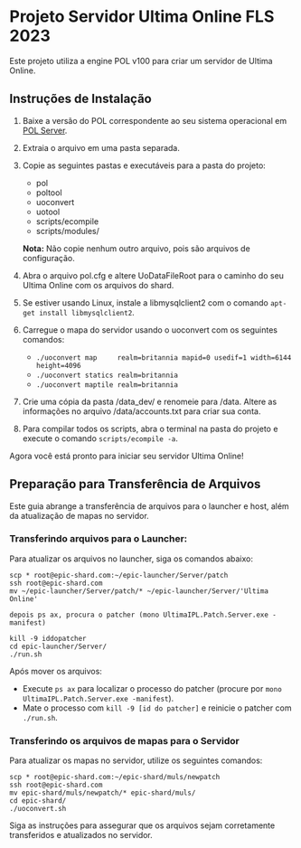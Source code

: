 # Projeto Servidor Ultima Online FLS 2023

Este projeto utiliza a engine POL v100 para criar um servidor de Ultima Online.

## Instruções de Instalação

1. Baixe a versão do POL correspondente ao seu sistema operacional em [POL Server](https://github.com/polserver/polserver/releases).
2. Extraia o arquivo em uma pasta separada.
3. Copie as seguintes pastas e executáveis para a pasta do projeto:
   - pol
   - poltool
   - uoconvert
   - uotool
   - scripts/ecompile
   - scripts/modules/

   **Nota:** Não copie nenhum outro arquivo, pois são arquivos de configuração.

4. Abra o arquivo pol.cfg e altere UoDataFileRoot para o caminho do seu Ultima Online com os arquivos do shard.
5. Se estiver usando Linux, instale a libmysqlclient2 com o comando `apt-get install libmysqlclient2`.
6. Carregue o mapa do servidor usando o uoconvert com os seguintes comandos:
   - `./uoconvert map     realm=britannia mapid=0 usedif=1 width=6144 height=4096`
   - `./uoconvert statics realm=britannia`
   - `./uoconvert maptile realm=britannia`

7. Crie uma cópia da pasta /data_dev/ e renomeie para /data. Altere as informações no arquivo /data/accounts.txt para criar sua conta.
8. Para compilar todos os scripts, abra o terminal na pasta do projeto e execute o comando `scripts/ecompile -a`.

Agora você está pronto para iniciar seu servidor Ultima Online!

## Preparação para Transferência de Arquivos

Este guia abrange a transferência de arquivos para o launcher e host, além da atualização de mapas no servidor.

### Transferindo arquivos para o Launcher:

Para atualizar os arquivos no launcher, siga os comandos abaixo:

```
scp * root@epic-shard.com:~/epic-launcher/Server/patch
ssh root@epic-shard.com
mv ~/epic-launcher/Server/patch/* ~/epic-launcher/Server/'Ultima Online'

depois ps ax, procura o patcher (mono UltimaIPL.Patch.Server.exe -manifest)

kill -9 iddopatcher
cd epic-launcher/Server/
./run.sh
```

Após mover os arquivos:

- Execute `ps ax` para localizar o processo do patcher (procure por `mono UltimaIPL.Patch.Server.exe -manifest`).
- Mate o processo com `kill -9 [id do patcher]` e reinicie o patcher com `./run.sh`.

### Transferindo os arquivos de mapas para o Servidor

Para atualizar os mapas no servidor, utilize os seguintes comandos:

```
scp * root@epic-shard.com:~/epic-shard/muls/newpatch
ssh root@epic-shard.com
mv epic-shard/muls/newpatch/* epic-shard/muls/
cd epic-shard/
./uoconvert.sh
```

Siga as instruções para assegurar que os arquivos sejam corretamente transferidos e atualizados no servidor.


